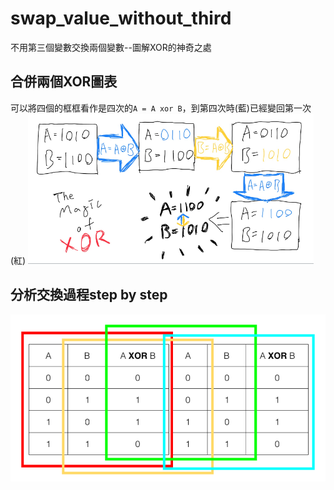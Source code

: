 # swap_value_without_third
不用第三個變數交換兩個變數--圖解XOR的神奇之處
## 合併兩個XOR圖表
可以將四個的框框看作是四次的`A = A xor B`，到第四次時(藍)已經變回第一次(紅)
![](https://github.com/KvN1027/swap_value_without_third/blob/main/xor_step_by_step.png)
## 分析交換過程step by step 
![](https://github.com/KvN1027/swap_value_without_third/blob/main/two_xor.png)
